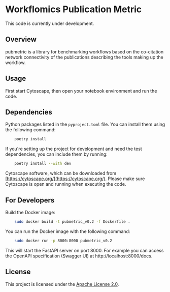 # Workflomics Publication Metric

This code is currently under development.

## Overview

pubmetric is a library for benchmarking workflows based on the co-citation network connectivity of the publications describing the tools making up the workflow.

## Usage

First start Cytoscape, then open your notebook environment and run the code.

## Dependencies

Python packages listed in the `pyproject.toml` file. You can install them using the following command:

```bash
    poetry install
```

If you're setting up the project for development and need the test dependencies, you can include them by running:

```bash
    poetry install --with dev
```

Cytoscape software, which can be downloaded from [https://cytoscape.org/](https://cytoscape.org/). Please make sure Cytoscape is open and running when executing the code.

## For Developers

Build the Docker image:

```bash
    sudo docker build -t pubmetric_v0.2 -f Dockerfile .
```

You can run the Docker image with the following command:

```bash
    sudo docker run -p 8000:8000 pubmetric_v0.2
```

This will start the FastAPI server on port 8000. For example you can access the OpenAPI specification (Swagger UI) at http://localhost:8000/docs.

## License

This project is licensed under the [Apache License 2.0](https://www.apache.org/licenses/LICENSE-2.0).
